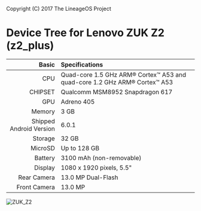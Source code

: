 Copyright (C) 2017 The LineageOS Project

Device Tree for Lenovo ZUK Z2 (z2_plus)
============================================================
Basic   | Specifications
-------:|:-------------------------
CPU     | Quad-core 1.5 GHz ARM® Cortex™ A53 and quad-core 1.2 GHz ARM® Cortex™ A53
CHIPSET | Qualcomm MSM8952 Snapdragon 617
GPU     | Adreno 405
Memory  | 3 GB
Shipped Android Version | 6.0.1
Storage | 32 GB
MicroSD | Up to 128 GB
Battery | 3100 mAh (non-removable)
Display | 1080 x 1920 pixels, 5.5"
Rear Camera  | 13.0 MP Dual-Flash
Front Camera | 13.0 MP

![ZUK_Z2](https://gloimg.gearbest.com/gb/pdm-product-pic/Electronic/2016/09/22/goods-img/1487035723438667223.jpg "ZUK Z2")
